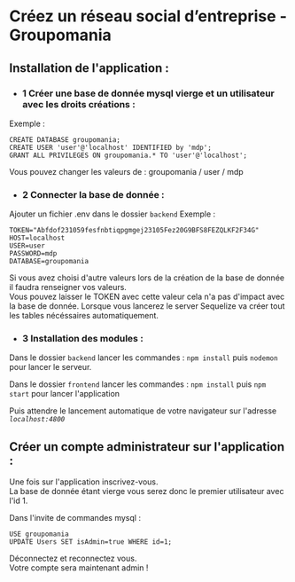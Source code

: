 # Créez un réseau social d’entreprise - Groupomania

## Installation de l'application :

* ### 1 Créer une base de donnée mysql vierge et un utilisateur avec les droits créations :

Exemple :

    CREATE DATABASE groupomania;
    CREATE USER 'user'@'localhost' IDENTIFIED by 'mdp';
    GRANT ALL PRIVILEGES ON groupomania.* TO 'user'@'localhost';

Vous pouvez changer les valeurs de : groupomania / user / mdp

* ### 2 Connecter la base de donnée :

Ajouter un fichier .env dans le dossier ``backend`` Exemple :
    
    TOKEN="Abfdof231059fesfnbtiqpgmgej23105Fez20G9BFS8FEZQLKF2F34G"
    HOST=localhost
    USER=user
    PASSWORD=mdp
    DATABASE=groupomania

Si vous avez choisi d'autre valeurs lors de la création de la base de donnée il faudra renseigner vos valeurs.  
Vous pouvez laisser le TOKEN avec cette valeur cela n'a pas d'impact avec la base de donnée.
Lorsque vous lancerez le server Sequelize va créer tout les tables nécéssaires automatiquement.

* ### 3  Installation des modules :

Dans le dossier ``backend`` lancer les commandes : ``npm install`` puis ``nodemon`` pour lancer le serveur.

Dans le dossier ``frontend`` lancer les commandes : ``npm install`` puis ``npm start`` pour lancer l'application

Puis attendre le lancement automatique de votre navigateur sur l'adresse *`localhost:4800`*

## Créer un compte administrateur sur l'application :

Une fois sur l'application inscrivez-vous.  
La base de donnée étant vierge vous serez donc le premier utilisateur avec l'id 1.

Dans l'invite de commandes mysql :

    USE groupomania
    UPDATE Users SET isAdmin=true WHERE id=1;

Déconnectez et reconnectez vous.   
Votre compte sera maintenant admin !

